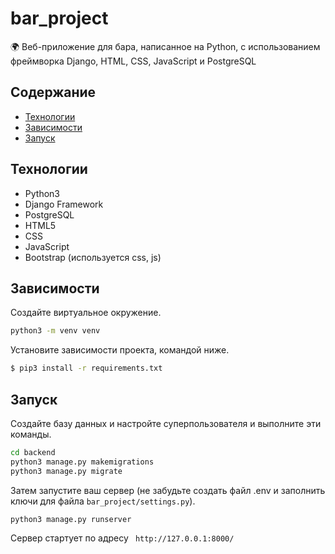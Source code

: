 # bar_project
🌍 Веб-приложение для бара, написанное на Python, с использованием фреймворка Django, HTML, CSS, JavaScript и PostgreSQL

## Содержание
- [Технологии](#технологии)
- [Зависимости](#зависимости)
- [Запуск](#запуск)

## Технологии
- Python3
- Django Framework
- PostgreSQL
- HTML5
- CSS 
- JavaScript
- Bootstrap (используется css, js)

## Зависимости
Создайте виртуальное окружение.
```sh
python3 -m venv venv
```
Установите зависимости проекта, командой ниже.
```sh
$ pip3 install -r requirements.txt
```

## Запуск

Создайте базу данных и настройте суперпользователя и выполните эти команды.
```sh
cd backend
python3 manage.py makemigrations
python3 manage.py migrate
```
Затем запустите ваш сервер (не забудьте создать файл .env и заполнить ключи для файла ```bar_project/settings.py```).
```sh
python3 manage.py runserver
```
Сервер стартует по адресу ``` http://127.0.0.1:8000/```
